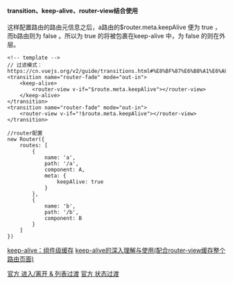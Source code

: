 
#### transition、keep-alive、router-view结合使用
这样配置路由的路由元信息之后，a路由的$router.meta.keepAlive 便为 true ，而b路由则为 false 。所以为 true 的将被包裹在keep-alive 中，为 false 的则在外层。
```
<!-- template -->
// 过滤模式：https://cn.vuejs.org/v2/guide/transitions.html#%E8%BF%87%E6%B8%A1%E6%A8%A1%E5%BC%8F
<transition name="router-fade" mode="out-in">
    <keep-alive>
        <router-view v-if="$route.meta.keepAlive"></router-view>
    </keep-alive>
</transition>
<transition name="router-fade" mode="out-in">
    <router-view v-if="!$route.meta.keepAlive"></router-view>
</transition>

//router配置
new Router({
    routes: [
        {
            name: 'a',
            path: '/a',
            component: A,
            meta: {
                keepAlive: true
            }
        },
        {
            name: 'b',
            path: '/b',
            component: B
        }
    ]
})
```


[keep-alive：组件级缓存](https://juejin.im/post/5b407c2a6fb9a04fa91bcf0d)
[keep-alive的深入理解与使用(配合router-view缓存整个路由页面)](https://segmentfault.com/a/1190000010546663)

[官方 进入/离开 & 列表过渡](https://cn.vuejs.org/v2/guide/transitions.html)
[官方 状态过渡](https://cn.vuejs.org/v2/guide/transitioning-state.html)